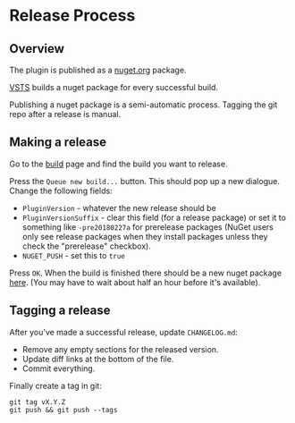 # Release Process

## Overview

The plugin is published as a [nuget.org](https://www.nuget.org/) package.

[VSTS](https://cucumberbdd.visualstudio.com/cucumber-pro-plugin-specflow) builds a
nuget package for every successful build. 

Publishing a nuget package is a semi-automatic process. Tagging the git repo 
after a release is manual.

## Making a release

Go to the [build](https://cucumberbdd.visualstudio.com/cucumber-pro-plugin-specflow/_build/index?context=mine&path=%5C&definitionId=1&_a=completed) page and find the build you want to release.

Press the `Queue new build...` button. This should pop up a new dialogue.
Change the following fields:

* `PluginVersion` - whatever the new release should be
* `PluginVersionSuffix` - clear this field (for a release package) or set it to something like `-pre20180227a` for prerelease packages (NuGet users only see release packages when they install packages unless they check the "prerelease" checkbox).
* `NUGET_PUSH` - set this to `true`

Press `OK`. When the build is finished there should be a new nuget package
[here](https://www.nuget.org/packages/Cucumber.Pro.SpecFlowPlugin).
(You may have to wait about half an hour before it's available).

## Tagging a release

After you've made a successful release, update `CHANGELOG.md`:

* Remove any empty sections for the released version. 
* Update diff links at the bottom of the file.
* Commit everything.

Finally create a tag in git:

    git tag vX.Y.Z
    git push && git push --tags
